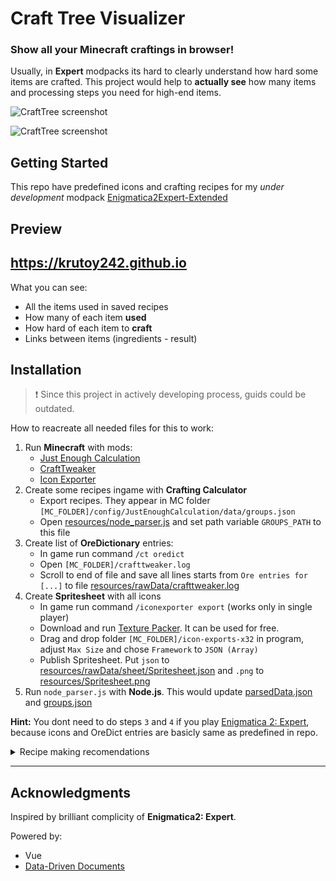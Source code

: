 # Craft Tree Visualizer

### Show all your Minecraft craftings in browser!

Usually, in **Expert** modpacks its hard to clearly understand how hard some items are crafted. This project would help to **actually see** how many items and processing steps you need for high-end items.

![CraftTree screenshot](https://i.imgur.com/pqedJiw.png)

![CraftTree screenshot](https://i.imgur.com/RHDqm0Y.png)

## Getting Started

This repo have predefined icons and crafting recipes for my *under development* modpack [Enigmatica2Expert-Extended](https://github.com/Krutoy242/Enigmatica2Expert-Extended)

## Preview

## https://krutoy242.github.io

What you can see:
- All the items used in saved recipes
- How many of each item **used**
- How hard of each item to **craft**
- Links between items (ingredients - result)



## Installation

> ❗ Since this project in actively developing process, guids could be outdated.

How to reacreate all needed files for this to work:

1. Run **Minecraft** with mods:
    * [Just Enough Calculation](https://www.curseforge.com/minecraft/mc-mods/just-enough-calculation)
    * [CraftTweaker](https://www.curseforge.com/minecraft/mc-mods/crafttweaker)
    * [Icon Exporter](https://www.curseforge.com/minecraft/mc-mods/iconexporter)
2. Create some recipes ingame with **Crafting Calculator**
    * Export recipes. They appear in MC folder `[MC_FOLDER]/config/JustEnoughCalculation/data/groups.json`
    * Open [resources/node_parser.js](resources/node_parser.js) and set path variable `GROUPS_PATH` to this file
3. Create list of **OreDictionary** entries:
    * In game run command `/ct oredict`
    * Open `[MC_FOLDER]/crafttweaker.log`
    * Scroll to end of file and save all lines starts from `Ore entries for [...]` to file [resources/rawData/crafttweaker.log](resources/rawData/crafttweaker.log)
4. Create **Spritesheet** with all icons
    * In game run command `/iconexporter export` (works only in single player)
    * Download and run [Texture Packer](https://www.codeandweb.com/texturepacker). It can be used for free.
    * Drag and drop folder `[MC_FOLDER]/icon-exports-x32` in program, adjust `Max Size` and chose `Framework` to `JSON (Array)`
    * Publish Spritesheet. Put `json` to [resources/rawData/sheet/Spritesheet.json](resources/rawData/sheet/Spritesheet.json) and `.png` to [resources/Spritesheet.png](resources/Spritesheet.png)
5. Run `node_parser.js` with **Node.js**. This would update [parsedData.json](resources/parsedData.json) and [groups.json](resources/groups.json)

**Hint:**
You dont need to do steps `3` and `4` if you play [Enigmatica 2: Expert](https://www.curseforge.com/minecraft/modpacks/enigmatica2expert), because icons and OreDict entries are basicly same as predefined in repo.

<details>
<summary>Recipe making recomendations</summary>

* Use most **common** ingredients. For example better to craft pistons from copper plates
      <img src="https://i.imgur.com/Cezj7Vo.png" width=300>
* Add second+ variand of crafting, avaliable in **progression**. For example, wood planks should be processd in simpliest x6 machine instead of x2 table, metal plates should be made from 1 ingot, not 2
  <img src="https://i.imgur.com/TAwwU24.png" width=300>
* Move press molds and other not actually comsumed items to **catalysts** section
  <img src="https://i.imgur.com/lLBtFah.png" width=300>
* It would be cool if you add additional **catalysts** that actualy used in recipe. For example pedestals or energy for charged draconium
  <img src="https://i.imgur.com/T2ykYBP.png" width=300>
* Use **Placeholders** when recipe require more slots than avaliable. TreeVisualizer will automatically replace all placeholders with its ingredients
  <img src="https://i.imgur.com/TRafahV.png" width=300>
* Some recipes have no other inputs except time. Make Placeholder for **Ticks**. Also output can be chanced
  <img src="https://i.imgur.com/dsI8jwA.png" width=300>

</details>

-----------

## Acknowledgments

Inspired by brilliant complicity of **Enigmatica2: Expert**.

Powered by:

* Vue
* [Data-Driven Documents](https://d3js.org/)
